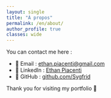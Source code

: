 ```yaml
---
layout: single
title: "À propos"
permalink: /en/about/
author_profile: true
classes: wide
---
```


You can contact me here :

- 📧 Email : [ethan.piacenti@gmail.com](mailto:ethan.piacenti@gmail.com)
- 💼 LinkedIn : [Ethan Piacenti](https://www.linkedin.com/in/ethan-piacenti/)
- 🐙 GitHub : [github.com/Sygfrid](https://github.com/Sygfrid)

Thank you for visiting my portfolio 🙌
